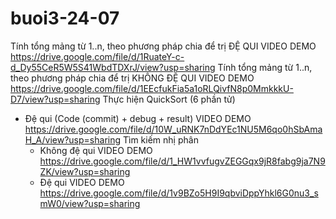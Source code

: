 # buoi3-24-07
Tính tổng mảng từ 1..n, theo phương pháp chia để trị ĐỆ QUI
VIDEO DEMO https://drive.google.com/file/d/1RuateY-c-d_Dy55CeR5W5S41WbdTDXrJ/view?usp=sharing
Tính tổng mảng từ 1..n, theo phương pháp chia để trị KHÔNG ĐỆ QUI
VIDEO DEMO https://drive.google.com/file/d/1EEcfukFia5a1oRLQivfN8p0MmkkkU-D7/view?usp=sharing
 Thực hiện QuickSort (6 phần tử)
- Đệ qui (Code (commit) + debug + result)
VIDEO DEMO https://drive.google.com/file/d/10W_uRNK7nDdYEc1NU5M6qo0hSbAmaH_A/view?usp=sharing
Tìm kiếm nhị phân
	- Không đệ qui
VIDEO DEMO https://drive.google.com/file/d/1_HW1vvfugvZEGGqx9jR8fabg9ja7N9ZK/view?usp=sharing
	- Đệ qui
VIDEO DEMO https://drive.google.com/file/d/1v9BZo5H9I9qbviDppYhkl6G0nu3_smW0/view?usp=sharing
